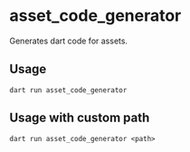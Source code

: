 # asset_code_generator

Generates dart code for assets.

## Usage

```
dart run asset_code_generator 
```

## Usage with custom path
```
dart run asset_code_generator <path>
```
